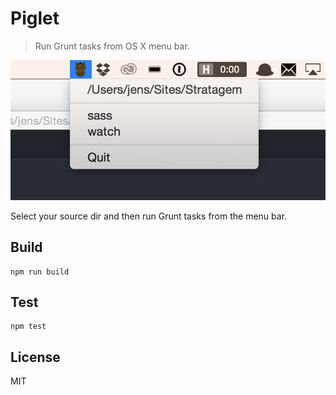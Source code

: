 # Piglet

> Run Grunt tasks from OS X menu bar.

<img src="screenshot.png">

Select your source dir and then run Grunt tasks from the menu bar.

## Build
```
npm run build
```

## Test
```
npm test
```

## License
MIT
